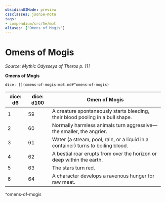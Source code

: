 ```yaml
---
obsidianUIMode: preview
cssclasses: json5e-note
tags:
- compendium/src/5e/mot
aliases: ["Omens of Mogis"]
---
```

# Omens of Mogis
*Source: Mythic Odysseys of Theros p. 111* 

**Omens of Mogis**

`dice: [](omens-of-mogis-mot.md#^omens-of-mogis)`

| dice: d6 | dice: d100 | Omen of Mogis |
|----------|------------|---------------|
| 1 | 59 | A creature spontaneously starts bleeding, their blood pooling in a bull shape. |
| 2 | 60 | Normally harmless animals turn aggressive—the smaller, the angrier. |
| 3 | 61 | Water (a stream, pool, rain, or a liquid in a container) turns to boiling blood. |
| 4 | 62 | A bestial roar erupts from over the horizon or deep within the earth. |
| 5 | 63 | The stars turn red. |
| 6 | 64 | A character develops a ravenous hunger for raw meat. |
^omens-of-mogis